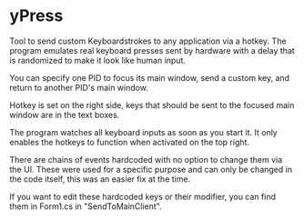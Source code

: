 # yPress
Tool to send custom Keyboardstrokes to any application via a hotkey. The program emulates real keyboard presses sent by hardware with a delay 
that is randomized to make it look like human input.

You can specify one PID to focus its main window, send a custom key, and return to another PID's main window. 

Hotkey is set on the right side, keys that should be sent to the focused main window are in the text boxes.

The program watches all keyboard inputs as soon as you start it. It only enables the hotkeys to function when activated on the top right.

There are chains of events hardcoded with no option to change them via the UI. These were used for a specific purpose and can only be changed in the code itself,
this was an easier fix at the time. 

If you want to edit these hardcoded keys or their modifier, you can find them in Form1.cs in "SendToMainClient".

